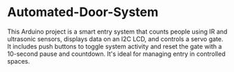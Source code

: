 # Automated-Door-System
This Arduino project is a smart entry system that counts people using IR and ultrasonic sensors, displays data on an I2C LCD, and controls a servo gate. It includes push buttons to toggle system activity and reset the gate with a 10-second pause and countdown. It's ideal for managing entry in controlled spaces.
